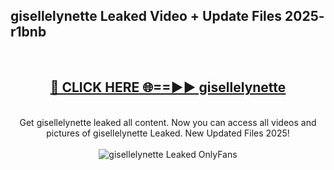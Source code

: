 <h2>gisellelynette Leaked Video + Update Files 2025- r1bnb</h2>
<br>
<div align="center">
<h2><a href="https://libra.edu.pl?gisellelynette" rel="nofollow">🔴 CLICK HERE 🌐==►► gisellelynette</a></h2>
<br>
Get gisellelynette leaked all content. Now you can access all videos and pictures of gisellelynette Leaked. New Updated Files 2025!
<br>
<br>
<a href="https://libra.edu.pl?gisellelynette" rel="nofollow" data-target="animated-image.originalLink"><img src="https://i.ibb.co.com/WyWwxjT/player-gif2.gif" alt="gisellelynette Leaked OnlyFans" style="max-width: 100%; display: inline-block;" data-target="animated-image.originalImage"></a>
</div>
<br>